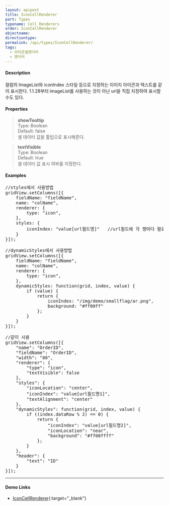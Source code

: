 ```yaml
---
layout: apipost
title: IconCellRenderer
part: Types
typename: Cell Renderers
order: IconCellRenderer
objectname: 
directiontype: 
permalink: /api/types/IconCellRenderer/
tags:
  - 아이콘셀렌더러
  - 랜더러
---
```



#### Description

 컬럼의 ImageList와 iconIndex 스타일 등으로 지정하는 이미지 아이콘과 텍스트를 같이 표시한다.
 1.1.28부터 imageList를 사용하는 것이 아닌 url을 직접 지정하여 표시할 수도 있다.    

#### Properties

> **showTooltip**  
> Type: Boolean   
> Default: false     
> 셀 데이터 값을 툴팁으로 표시해준다.   

> **textVisible**  
> Type: Boolean   
> Default: true     
> 셀 데이터 값 표시 여부를 지정한다.    

#### Examples 

<pre class="prettyprint">
//styles에서 사용방법
gridView.setColumns([{
	fieldName: "fieldName",
	name: "colName",
    renderer: {
        type: "icon",
    },
	styles: {
		iconIndex: "value[url필드명]"   //url필드에 각 행마다 필요한 아이콘 이미지 경로가 들어있다. 
	}
}]);     

//dynamicStyles에서 사용방법
gridView.setColumns([{
	fieldName: "fieldName",
	name: "colName",
    renderer: {
        type: "icon",
    },
	dynamicStyles: function(grid, index, value) {
		if (value) {
			return {
				iconIndex: "/img/demo/smallflag/ar.png",
				background: "#ff00ff"
			};
		}
	}
}]);   

//같이 사용
gridView.setColumns([{
    "name": "OrderID",
    "fieldName": "OrderID",
    "width": "80",
    "renderer": {
        "type": "icon",
        "textVisible": false
    },
    "styles": {
        "iconLocation": "center",
        "iconIndex": "value[url필드명1]",
        "textAlignment": "center"
    },
    "dynamicStyles": function(grid, index, value) {
        if ((index.dataRow % 2) == 0) {
            return {
                "iconIndex": "value[url필드명2]",
                "iconLocation": "near",
                "background": "#ff00ffff"
            };
        }
    },   
	"header": {
	    "text": "ID"
	}
}]);
</pre>

---

#### Demo Links

* [IconCellRenderer](http://demo.realgrid.com/Renderer/IconCellRenderer/){:target="_blank"}